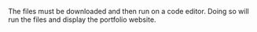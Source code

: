 The files must be downloaded and then run on a code editor. Doing so will run the files and display the portfolio website.
